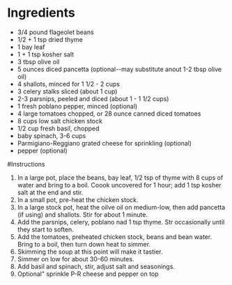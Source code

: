 # Ingredients
* 3/4 pound flageolet beans
* 1/2 + 1 tsp dried thyme
* 1 bay leaf
* 1 + 1 tsp kosher salt
* 3 tbsp olive oil
* 5 ounces diced pancetta (optional--may substitute anout 1-2 tbsp olive oil)
* 4 shallots, minced for 1 1/2 - 2 cups
* 3 celery stalks sliced (about 1 cup)
* 2-3 parsnips, peeled and diced (about 1 - 1 1/2 cups)
* 1 fresh poblano pepper, minced (optional)
* 4 large tomatoes chopped, or 28 ounce canned diced tomatoes
* 8 cups low salt chicken stock
* 1/2 cup fresh basil, chopped
* baby spinach, 3-6 cups
* Parmigiano-Reggiano grated cheese for sprinkling (optional)
* pepper (optional)

#Instructions 
1. In a large pot, place the beans, bay leaf, 1/2 tsp of thyme with 8 cups of water and bring to a boil. Coook uncovered for 1 hour; add 1 tsp kosher salt at the end and stir.
2. In a small pot, pre-heat the chicken stock.
3. In a large stock pot, heat the oilve oil on medium-low, then add pancetta (if using) and shallots. Stir for about 1 minute.
4. Add the parsnips, celery, poblano nad 1 tsp thyme. Str occasionally until they start to soften. 
5. Add the tomatoes, preheated chicken stock, beans and bean water. Bring to a boil, then turn down heat to simmer.
6. Skimming the soup at this point will make it tastier.
7. Simmer on low for about 30-60 minutes. 
8. Add basil and spinach, stir, adjust salt and seasonings.
9. Optional" sprinkle P-R cheese and pepper on top
